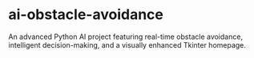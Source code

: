 # ai-obstacle-avoidance
An advanced Python AI project featuring real-time obstacle avoidance, intelligent decision-making, and a visually enhanced Tkinter homepage.
